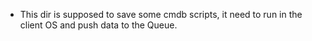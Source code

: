- This dir is supposed to save some cmdb scripts, it need to run in the client OS and push data to the Queue.
